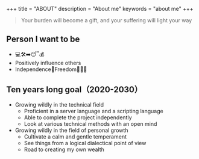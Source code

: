 +++
title = "ABOUT"
description = "About me"
keywords = "about me"
+++

> Your burden will become a gift, and your suffering will light your way

## Person I want to be

- 💻🛠➡️😴💰
- Positively influence others
- Independence🤖Freedom👨🏻‍💻

## Ten years long goal（2020-2030）

- Growing wildly in the technical field
  - Proficient in a server language and a scripting language
  - Able to complete the project independently
  - Look at various technical methods with an open mind
- Growing wildly in the field of personal growth
  - Cultivate a calm and gentle temperament
  - See things from a logical dialectical point of view
  - Road to creating my own wealth
